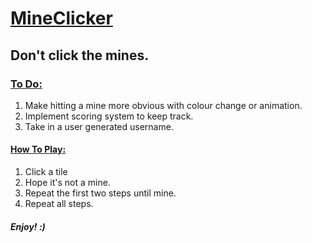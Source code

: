 <h1><ins> MineClicker </ins> </h1>
<h2> Don't click the mines. </h2>
<h3><ins>To Do:</ins></h3>
<ol>
  <li>Make hitting a mine more obvious with colour change or animation. </li>
  <li>Implement scoring system to keep track. </li>
  <li>Take in a user generated username. </li>
</ol>

<h4><ins>How To Play:</ins></h4>
<ol>
  <li>Click a tile</li>
  <li>Hope it's not a mine. </li>
  <li>Repeat the first two steps until mine. </li>
  <li>Repeat all steps. </li>
</ol>

<h5> Enjoy! :) </h5>

